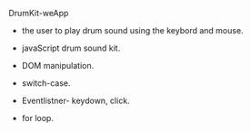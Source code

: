 DrumKit-weApp


- the user to play drum sound using the keybord and mouse.

- javaScript drum sound kit.

- DOM manipulation.

- switch-case.

- Eventlistner- keydown, click.

- for loop.


